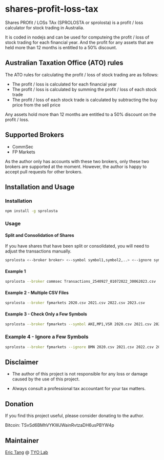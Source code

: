 # shares-profit-loss-tax
Shares PROfit / LOSs TAx (SPROLOSTA or sprolosta) is a profit / loss calculator for stock trading in Australia.

It is coded in nodejs and can be used for computeing the profit / loss of stock trading for each financial year. And the profit for any assets that are held more than 12 months is entitled to a 50% discount.

## Australian Taxation Office (ATO) rules
The ATO rules for calculating the profit / loss of stock trading are as follows:
- The profit / loss is calculated for each financial year
- The profit / loss is calculated by summing the profit / loss of each stock trade
- The profit / loss of each stock trade is calculated by subtracting the buy price from the sell price

Any assets hold more than 12 months are entitled to a 50% discount on the profit / loss.

## Supported Brokers
- CommSec
- FP Markets

As the author only has accounts with these two brokers, only these two brokers are supported at the moment. However, the author is happy to accept pull requests for other brokers.

## Installation and Usage

### Installation
```bash
npm install -g sprolosta
```

### Usage

#### Split and Consolidation of Shares

If you have shares that have been split or consolidated, you will need to adjust the transactions manually.

```bash
sprolosta <--broker broker> <--symbol symbol1,symbol2,..> <--ignore symbol1,symbol2> <csv file>
```

#### Example 1

```bash
sprolosta --broker commsec Transactions_2540927_01072022_30062023.csv
```

#### Example 2 - Multiple CSV Files

```bash
sprolosta --broker fpmarkets 2020.csv 2021.csv 2022.csv 2023.csv

```

#### Example 3 - Check Only a Few Symbols

```bash
sprolosta --broker fpmarkets --symbol AKE,MP1,VSR 2020.csv 2021.csv 2022.csv 2023.csv

```

### Example 4 - Ignore a Few Symbols

```bash
sprolosta --broker fpmarkets --ignore BMN 2020.csv 2021.csv 2022.csv 2023.csv

```

## Disclaimer

- The author of this project is not responsible for any loss or damage caused by the use of this project.

- Always consult a professional tax accountant for your tax matters.

## Donation
If you find this project useful, please consider donating to the author.

Bitcoin: TSvSd6BMhVYKWJWainRvtzaDH6usPBYW4p

## Maintainer

[Eric Tang](https://twitter.com/_e_tang) @ [TYO Lab](http://tyo.com.au)


